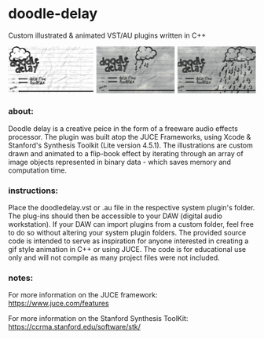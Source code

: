 # doodle-delay
Custom illustrated &amp; animated VST/AU plugins written in C++

![alt tag](https://github.com/marcjones-io/doodle-delay/blob/master/screenshots.jpg)

### about:
Doodle delay is a creative peice in the form of a freeware audio effects processor. The plugin was built atop the JUCE Frameworks, using Xcode & Stanford's Synthesis Toolkit (Lite version 4.5.1). The illustrations are custom drawn and animated to a flip-book effect by iterating through an array of image objects represented in binary data - which saves memory and computation time. 

### instructions:
Place the doodledelay.vst or .au file in the respective system plugin's folder. The plug-ins should then be accessible to your DAW (digital audio workstation). If your DAW can import plugins from a custom folder, feel free to do so without altering your system plugin folders. The provided source code is intended to serve as inspiration for anyone interested in creating a gif style animation in C++ or using JUCE. The code is for educational use only and will not compile as many project files were not included.

### notes:
For more information on the JUCE framework:
https://www.juce.com/features

For more information on the Stanford Synthesis ToolKit:
https://ccrma.stanford.edu/software/stk/
